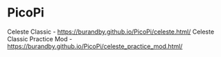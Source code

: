 # PicoPi
Celeste Classic - https://burandby.github.io/PicoPi/celeste.html/
Celeste Classic Practice Mod - https://burandby.github.io/PicoPi/celeste_practice_mod.html/

